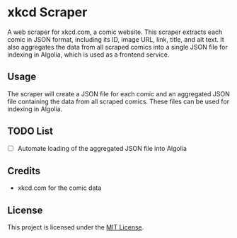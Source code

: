# xkcd Scraper

A web scraper for xkcd.com, a comic website. This scraper extracts each comic in JSON format, including its ID, image URL, link, title, and alt text. It also aggregates the data from all scraped comics into a single JSON file for indexing in Algolia, which is used as a frontend service.

## Usage

The scraper will create a JSON file for each comic and an aggregated JSON file containing the data from all scraped comics. These files can be used for indexing in Algolia.

## TODO List

- [ ] Automate loading of the aggregated JSON file into Algolia

## Credits

- xkcd.com for the comic data

## License

This project is licensed under the [MIT License](https://opensource.org/licenses/MIT).
